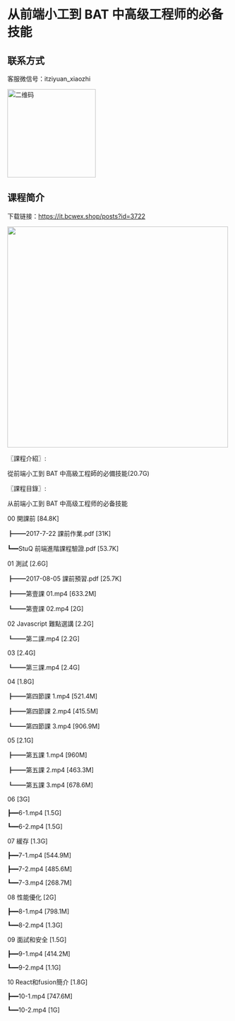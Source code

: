 # 从前端小工到 BAT 中高级工程师的必备技能

## 联系方式

客服微信号：itziyuan_xiaozhi

<img src="https://ziyuanyun.oss-cn-guangzhou.aliyuncs.com/common/20240614073449/666b82192834a.jpg" width="200" height="200" alt="二维码">

## 课程简介

下载链接：https://it.bcwex.shop/posts?id=3722

<img src="https://ziyuanyun.oss-cn-guangzhou.aliyuncs.com/yun/20240515185313/664494196a836.jpg" width="500" alt="">

  〖課程介紹〗:

 從前端小工到 BAT 中高級工程師的必備技能(20.7G)

 〖課程目錄〗:

 从前端小工到 BAT 中高级工程师的必备技能



 00 開課前 [84.8K]

 ┣━━2017-7-22 課前作業.pdf [31K]

 ┗━━StuQ 前端進階課程驗證.pdf [53.7K]

 01 測試 [2.6G]

 ┣━━2017-08-05 課前預習.pdf [25.7K]

 ┣━━第壹課 01.mp4 [633.2M]

 ┗━━第壹課 02.mp4 [2G]

 02 Javascript 難點選講 [2.2G]

 ┗━━第二課.mp4 [2.2G]

 03 [2.4G]

 ┗━━第三課.mp4 [2.4G]

 04 [1.8G]

 ┣━━第四節課 1.mp4 [521.4M]

 ┣━━第四節課 2.mp4 [415.5M]

 ┗━━第四節課 3.mp4 [906.9M]

 05 [2.1G]

 ┣━━第五課 1.mp4 [960M]

 ┣━━第五課 2.mp4 [463.3M]

 ┗━━第五課 3.mp4 [678.6M]

 06 [3G]

 ┣━━6-1.mp4 [1.5G]

 ┗━━6-2.mp4 [1.5G]

 07 緩存 [1.3G]

 ┣━━7-1.mp4 [544.9M]

 ┣━━7-2.mp4 [485.6M]

 ┗━━7-3.mp4 [268.7M]

 08 性能優化 [2G]

 ┣━━8-1.mp4 [798.1M]

 ┗━━8-2.mp4 [1.3G]

 09 面試和安全 [1.5G]

 ┣━━9-1.mp4 [414.2M]

 ┗━━9-2.mp4 [1.1G]

 10 React和fusion簡介 [1.8G]

 ┣━━10-1.mp4 [747.6M]

 ┗━━10-2.mp4 [1G]

  